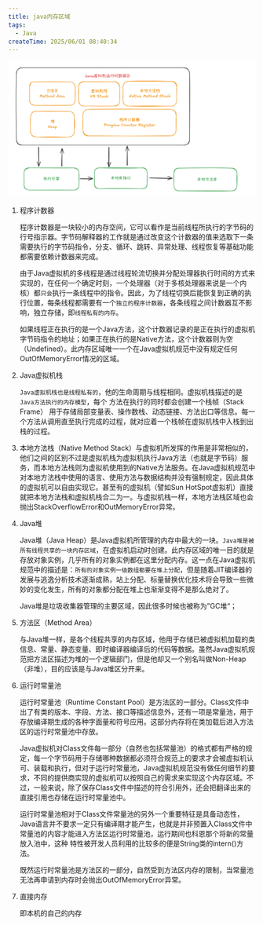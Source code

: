 ```yaml
---
title: java内存区域
tags:
  - Java
createTime: 2025/06/01 08:40:34
---
```




![image-20250603113504146](assets/image-20250603113504146.png)

1. 程序计数器

   程序计数器是一块较小的内存空间，它可以看作是当前线程所执行的字节码的行号指示器。字节码解释器的工作就是通过改变这个计数器的值来选取下一条需要执行的字节码指令，分支、循环、跳转、异常处理、线程恢复等基础功能都需要依赖计数器来完成。

   由于Java虚拟机的多线程是通过线程轮流切换并分配处理器执行时间的方式来实现的，在任何一个确定时刻，一个处理器（对于多核处理器来说是一个内核）都`只会`执行一条线程中的指令。因此，为了线程切换后能恢复到正确的执行位置，每条线程都需要有一个`独立的程序计数器`，各条线程之间计数器互不影响，独立存储，即`线程私有的内存`。

   如果线程正在执行的是一个Java方法，这个计数器记录的是正在执行的虚拟机字节码指令的地址；如果正在执行的是Native方法，这个计数器则为空（Undefined）。此内存区域唯一一个在Java虚拟机规范中没有规定任何OutOfMemoryError情况的区域。

   

2. Java虚拟机栈

   `Java虚拟机栈也是线程私有的`，他的生命周期与线程相同。虚拟机栈描述的是`Java方法执行的内存模型`，每个 方法在执行的同时都会创建一个栈帧（Stack Frame） 用于存储局部变量表、操作数栈、动态链接、方法出口等信息。每一个方法从调用直至执行完成的过程，就对应着一个栈帧在虚拟机栈中入栈到出栈的过程。

3. 本地方法栈（Native Method Stack）与虚拟机所发挥的作用是非常相似的，他们之间的区别不过是虚拟机栈为虚拟机执行Java方法（也就是字节码）服务，而本地方法栈则为虚拟机使用到的Native方法服务。在Java虚拟机规范中对本地方法栈中使用的语言、使用方法与数据结构并没有强制规定，因此具体的虚拟机可以自由实现它。甚至有的虚拟机（譬如Sun HotSpot虚拟机）直接就把本地方法栈和虚拟机栈合二为一。与虚拟机栈一样，本地方法栈区域也会抛出StackOverflowError和OutMemoryError异常。

4. Java堆

   Java堆（Java Heap）是Java虚拟机所管理的内存中最大的一块。`Java堆是被所有线程共享的一块内存区域`，在虚拟机启动时创建。此内存区域的唯一目的就是存放对象实例，几乎所有的对象实例都在这里分配内存。这一点在Java虚拟机规范中的描述是：`所有的对象实例一级数组都要在堆上分配`，但是随着JIT编译器的发展与逃逸分析技术逐渐成熟，站上分配、标量替换优化技术将会导致一些微妙的变化发生，所有的对象都分配在堆上也渐渐变得不是那么绝对了。

   Java堆是垃圾收集器管理的主要区域，因此很多时候也被称为”GC堆“；

5. 方法区（Method Area）

   与Java堆一样，是各个线程共享的内存区域，他用于存储已被虚拟机加载的类信息、常量、静态变量、即时编译器编译后的代码等数据。虽然Java虚拟机规范把方法区描述为堆的一个逻辑部门，但是他却又一个别名叫做Non-Heap（非堆），目的应该是与Java堆区分开来。

6. 运行时常量池

   运行时常量池（Runtime Constant Pool）是方法区的一部分。Class文件中出了有类的版本、字段、方法、接口等描述信息外，还有一项是常量池，用于存放编译期生成的各种字面量和符号应用。这部分内存将在类加载后进入方法区的运行时常量池中存放。

   Java虚拟机对Class文件每一部分（自然也包括常量池）的格式都有严格的规定，每一个字节码用于存储哪种数据都必须符合规范上的要求才会被虚拟机认可、装载和执行，但对于运行时常量池，Java虚拟机规范没有做任何细节的要求，不同的提供商实现的虚拟机可以按照自己的需求来实现这个内存区域。不过，一般来说，除了保存Class文件中描述的符合引用外，还会把翻译出来的直接引用也存储在运行时常量池中。

   运行时常量池相对于Class文件常量池的另外一个重要特征是具备动态性，Java语言并不要求一定只有编译期才能产生，也就是并非预置入Class文件中常量池的内容才能进入方法区运行时常量池，运行期间也科恩那个将新的常量放入池中，这种 特性被开发人员利用的比较多的便是String类的intern()方法。

   既然运行时常量池是方法区的一部分，自然受到方法区内存的限制，当常量池无法再申请到内存时会抛出OutOfMemoryError异常。

7. 直接内存

   即本机的自己的内存